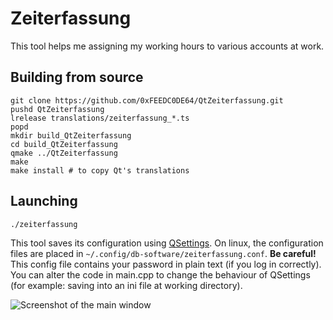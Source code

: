 # Zeiterfassung
This tool helps me assigning my working hours to various accounts at work.

## Building from source
```
git clone https://github.com/0xFEEDC0DE64/QtZeiterfassung.git
pushd QtZeiterfassung
lrelease translations/zeiterfassung_*.ts
popd
mkdir build_QtZeiterfassung
cd build_QtZeiterfassung
qmake ../QtZeiterfassung
make
make install # to copy Qt's translations
```

## Launching
```
./zeiterfassung
```

This tool saves its configuration using [QSettings](https://doc.qt.io/qt-5/qsettings.html). On linux, the configuration files are placed in `~/.config/db-software/zeiterfassung.conf`. **Be careful!** This config file contains your password in plain text (if you log in correctly). You can alter the code in main.cpp to change the behaviour of QSettings (for example: saving into an ini file at working directory).

![Screenshot of the main window](https://raw.githubusercontent.com/0xFEEDC0DE64/QtZeiterfassung/master/screenshot.png)
